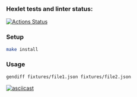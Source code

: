 ### Hexlet tests and linter status:

[![Actions Status](https://github.com/someden/frontend-project-lvl2/workflows/hexlet-check/badge.svg)](https://github.com/someden/frontend-project-lvl2/actions)

### Setup

```sh
make install
```

### Usage

```sh
gendiff fixtures/file1.json fixtures/file2.json
```

[![asciicast](https://asciinema.org/a/SirtRH5MlD3TXinCYwFbUSi3n.svg)](https://asciinema.org/a/SirtRH5MlD3TXinCYwFbUSi3n)
